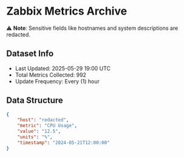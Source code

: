 # Zabbix Metrics Archive

⚠️ **Note**: Sensitive fields like hostnames and system descriptions are redacted.

## Dataset Info
- Last Updated: 2025-05-29 19:00 UTC
- Total Metrics Collected: 992
- Update Frequency: Every (1) hour

## Data Structure
```json
{
    "host": "redacted",
    "metric": "CPU Usage",
    "value": "12.5",
    "units": "%",
    "timestamp": "2024-05-21T12:00:00"
}
```
